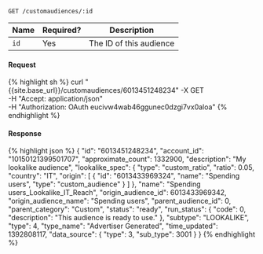 `GET /customaudiences/:id`

Name | Required? | Description |
-----|-----------|-------------|
`id` | Yes | The ID of this audience |

#### Request

{% highlight sh %}
curl "{{site.base_url}}/customaudiences/6013451248234" -X GET \
  -H "Accept: application/json" \
  -H "Authorization: OAuth eucivw4wab46ggunec0dzgi7vx0aloa"
{% endhighlight %}

#### Response

{% highlight json %}
{
  "id": "6013451248234",
  "account_id": "10150121399501707",
  "approximate_count": 1332900,
  "description": "My lookalike audience",
  "lookalike_spec": {
    "type": "custom_ratio",
    "ratio": 0.05,
    "country": "IT",
    "origin": [
      {
        "id": "6013433969324",
        "name": "Spending users",
        "type": "custom_audience"
      }
    ]
  },
  "name": "Spending users_Lookalike_IT_Reach",
  "origin_audience_id": 6013433969342,
  "origin_audience_name": "Spending users",
  "parent_audience_id": 0,
  "parent_category": "Custom",
  "status": "ready",
  "run_status": {
    "code": 0,
    "description": "This audience is ready to use."
  },
  "subtype": "LOOKALIKE",
  "type": 4,
  "type_name": "Advertiser Generated",
  "time_updated": 1392808117,
  "data_source": {
    "type": 3,
    "sub_type": 3001
  }
}
{% endhighlight %}
